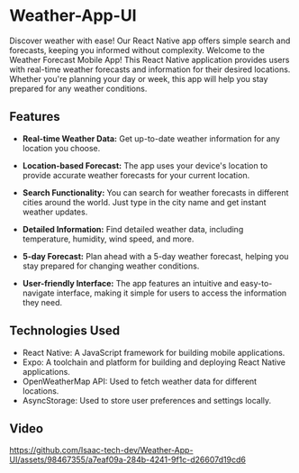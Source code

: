 # Weather-App-UI
Discover weather with ease! Our React Native app offers simple search and forecasts, keeping you informed without complexity.
Welcome to the Weather Forecast Mobile App! This React Native application provides users with real-time weather forecasts and information for their desired locations. Whether you're planning your day or week, this app will help you stay prepared for any weather conditions.

## Features

- **Real-time Weather Data:** Get up-to-date weather information for any location you choose.

- **Location-based Forecast:** The app uses your device's location to provide accurate weather forecasts for your current location.

- **Search Functionality:** You can search for weather forecasts in different cities around the world. Just type in the city name and get instant weather updates.

- **Detailed Information:** Find detailed weather data, including temperature, humidity, wind speed, and more.

- **5-day Forecast:** Plan ahead with a 5-day weather forecast, helping you stay prepared for changing weather conditions.

- **User-friendly Interface:** The app features an intuitive and easy-to-navigate interface, making it simple for users to access the information they need.


## Technologies Used

- React Native: A JavaScript framework for building mobile applications.
- Expo: A toolchain and platform for building and deploying React Native applications.
- OpenWeatherMap API: Used to fetch weather data for different locations.
- AsyncStorage: Used to store user preferences and settings locally.


## Video

https://github.com/Isaac-tech-dev/Weather-App-UI/assets/98467355/a7eaf09a-284b-4241-9f1c-d26607d19cd6

